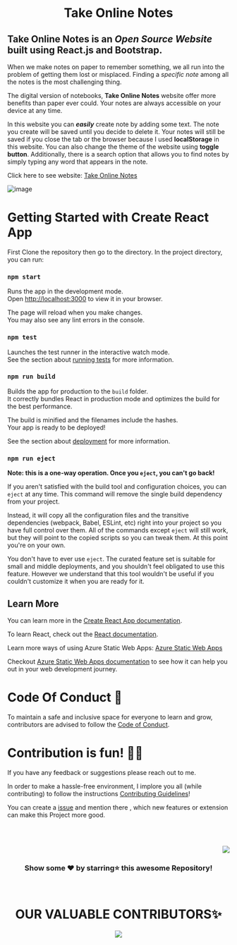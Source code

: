 <div align="center">
<h1> Take Online Notes </h1>
</div>

## Take Online Notes is an _Open Source Website_ built using React.js and Bootstrap.

When we make notes on paper to remember something, we all run into the problem of getting them lost or misplaced. Finding a _specific note_ among all the notes is the most challenging thing.

The digital version of notebooks, **Take Online Notes** website offer more benefits than paper ever could. Your notes are always accessible on your device at any time.

In this website you can **_easily_** create note by adding some text. The note you create will be saved until you decide to delete it. Your notes will still be saved if you close the tab or the browser because I used **localStorage** in this website. You can also change the theme of the website using **toggle button**. Additionally, there is a search option that allows you to find notes by simply typing any word that appears in the note. 

Click here to see website: [Take Online Notes](https://samipak458.github.io/Take-Online-Notes/)

![image](https://user-images.githubusercontent.com/52650290/189545082-30f0e686-fdc1-4fa2-8b79-0dffd79b61d1.png)

# Getting Started with Create React App

First Clone the repository then go to the directory. In the project directory, you can run:

### `npm start`

Runs the app in the development mode.\
Open [http://localhost:3000](http://localhost:3000) to view it in your browser.

The page will reload when you make changes.\
You may also see any lint errors in the console.

### `npm test`

Launches the test runner in the interactive watch mode.\
See the section about [running tests](https://facebook.github.io/create-react-app/docs/running-tests) for more information.

### `npm run build`

Builds the app for production to the `build` folder.\
It correctly bundles React in production mode and optimizes the build for the best performance.

The build is minified and the filenames include the hashes.\
Your app is ready to be deployed!

See the section about [deployment](https://facebook.github.io/create-react-app/docs/deployment) for more information.

### `npm run eject`

**Note: this is a one-way operation. Once you `eject`, you can't go back!**

If you aren't satisfied with the build tool and configuration choices, you can `eject` at any time. This command will remove the single build dependency from your project.

Instead, it will copy all the configuration files and the transitive dependencies (webpack, Babel, ESLint, etc) right into your project so you have full control over them. All of the commands except `eject` will still work, but they will point to the copied scripts so you can tweak them. At this point you're on your own.

You don't have to ever use `eject`. The curated feature set is suitable for small and middle deployments, and you shouldn't feel obligated to use this feature. However we understand that this tool wouldn't be useful if you couldn't customize it when you are ready for it.

## Learn More

You can learn more in the [Create React App documentation](https://facebook.github.io/create-react-app/docs/getting-started).

To learn React, check out the [React documentation](https://reactjs.org/).

Learn more ways of using Azure Static Web Apps: [Azure Static Web Apps](https://docs.microsoft.com/en-us/learn/modules/publish-app-service-static-web-app-api?wt.mc_id=studentamb_202028)

Checkout [Azure Static Web Apps documentation](https://learn.microsoft.com/en-us/azure/static-web-apps/?wt.mc_id=studentamb_202028) to see how it can help you out in your web development journey.

# Code Of Conduct 📜

To maintain a safe and inclusive space for everyone to learn and grow, contributors are advised to follow the [Code of Conduct](https://github.com/samipak458/Take-Online-Notes/blob/master/CODE_OF_CONDUCT.md).


# Contribution is fun! ✌🏼

If you have any feedback or suggestions please reach out to me.  

In order to make a hassle-free environment, I implore you all (while contributing) to follow the instructions [Contributing Guidelines](https://github.com/samipak458/Take-Online-Notes/blob/master/CONTRIBUTING.md)!

You can create a <a href="https://github.com/samipak458/Take-Online-Notes/issues">issue</a> and mention there , which new features or extension can make this Project more good.


<!-- ------------------------------------------------------------------------------------------------------------------------------------------------------------------ -->

<br>
  
<br>

<p align="right"><a href="#top"><img src="https://img.shields.io/badge/-Back%20to%20Top-red?style=for-the-badge" /></a></p>

<div align="center">

### Show some ❤️ by starring⭐ this awesome Repository!

</div>
<br>  

<h1 align=center> OUR VALUABLE CONTRIBUTORS✨ </h1>
<p align="center">
  
	
<a href="https://github.com/samipak458/Take-Online-Notes/graphs/contributors">
  <img src="https://contrib.rocks/image?repo=samipak458/Take-Online-Notes" />
</a>

